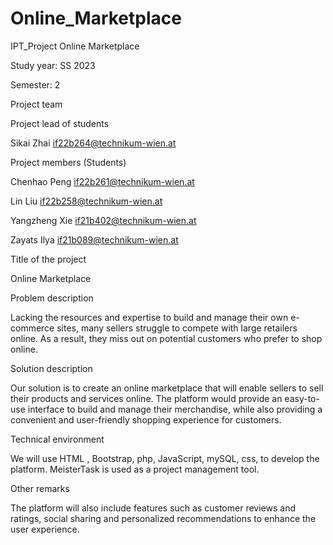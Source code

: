 # Online_Marketplace
 IPT_Project Online Marketplace

 
Study year: SS 2023

Semester: 2

Project team

Project lead of students

Sikai Zhai if22b264@technikum-wien.at

Project members (Students)

Chenhao Peng if22b261@technikum-wien.at

Lin Liu if22b258@technikum-wien.at

Yangzheng Xie if21b402@technikum-wien.at

Zayats Ilya if21b089@technikum-wien.at

Title of the project

Online Marketplace

Problem description

Lacking the resources and expertise to build and manage their own e-commerce sites, 
many sellers struggle to compete with large retailers online. As a result, they miss out on 
potential customers who prefer to shop online.

Solution description

Our solution is to create an online marketplace that will enable sellers to sell their products 
and services online. The platform would provide an easy-to-use interface to build and 
manage their merchandise, while also providing a convenient and user-friendly shopping 
experience for customers.

Technical environment

We will use HTML , Bootstrap, php, JavaScript, mySQL, css, to develop the platform.
MeisterTask is used as a project management tool.

Other remarks

The platform will also include features such as customer reviews and ratings, social sharing 
and personalized recommendations to enhance the user experience.
